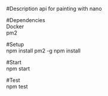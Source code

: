#Description
api for painting with nano  

#Dependencies  
Docker  
pm2  

#Setup  
npm install pm2 -g
npm install  
  
#Start  
npm start  
  
#Test  
npm test  
